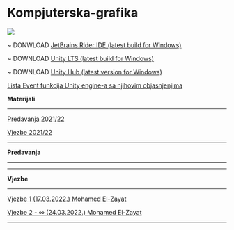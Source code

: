# Kompjuterska-grafika

![](https://komarev.com/ghpvc/?username=Kompjuterska-grafika&label=Broj+posjeta:)

~ DONWLOAD [JetBrains Rider IDE (latest build for Windows)](https://www.jetbrains.com/rider/download/download-thanks.html?platform=windows)

~ DOWNLOAD [Unity LTS (latest build for Windows)](https://download.unity3d.com/download_unity/1fb1bf06830e/UnityDownloadAssistant-2020.3.30f1.exe)

~ DOWNLOAD [Unity Hub (latest version for Windows)](https://public-cdn.cloud.unity3d.com/hub/prod/UnityHubSetup.exe)

[Lista Event funkcija Unity engine-a sa njihovim objasnjenjima](https://docs.unity3d.com/Manual/EventFunctions.html)

**Materijali**

<hr>

[Predavanja 2021/22](https://edufit-my.sharepoint.com/:f:/r/personal/rijad_azemi_edu_fit_ba/Documents/Fakultet%20Informacijskih%20Tehnologija/FIT%20-%20II%20Godina%20Snimci/Semestar%20IV/Predavanja/KGR%20Predavanja?csf=1&web=1&e=PTYpsJ)

[Vjezbe 2021/22](https://edufit-my.sharepoint.com/:f:/r/personal/rijad_azemi_edu_fit_ba/Documents/Fakultet%20Informacijskih%20Tehnologija/FIT%20-%20II%20Godina%20Snimci/Semestar%20IV/Vjezbe/KGR%20Vjezbe?csf=1&web=1&e=XVyrHv)

<hr>

**Predavanja**

<hr>

<hr>

**Vjezbe**

<hr>

[Vjezbe 1 (17.03.2022.) Mohamed El-Zayat](https://github.com/Infinity-Vault/Kompjuterska-grafika/tree/main/Vjezbe/Vjezbe_1)

[Vjezbe 2 - ∞ (24.03.2022.) Mohamed El-Zayat](https://github.com/Infinity-Vault/Kompjuterska-grafika/tree/main/Main%20project)

<hr>

